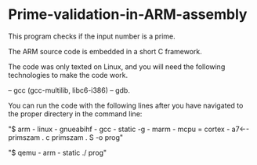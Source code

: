 # Prime-validation-in-ARM-assembly

This program checks if the input number is a prime.

The ARM source code is embedded in a short C framework.

The code was only texted on Linux, and you will need the following technologies to make the code work.

– gcc (gcc-multilib, libc6-i386)
– gdb.

You can run the code with the following lines after you have navigated to the proper directery in the command line:

"$ arm - linux - gnueabihf - gcc - static -g - marm - mcpu = cortex - a7←-
primszam . c primszam . S -o prog"

"$ qemu - arm - static ./ prog"





